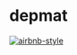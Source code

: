 # depmat

[![airbnb-style](https://img.shields.io/badge/style-airbnb-blue.svg)](https://github.com/airbnb/javascript)
